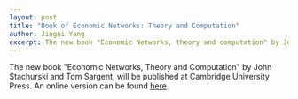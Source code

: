 ```yaml
---
layout: post
title: "Book of Economic Networks: Theory and Computation"
author: Jingni Yang
excerpt: The new book "Economic Networks, theory and computation" by John Stachurski and Tom Sargent.
---
```


The new book "Economic Networks, Theory and Computation" by John Stachurski and Tom Sargent, will be published at Cambridge University Press. An online version can be found [here](https://networks.quantecon.org).
